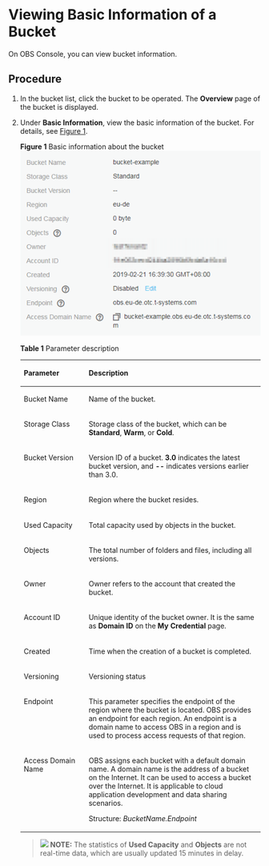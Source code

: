 # Viewing Basic Information of a Bucket<a name="obs_03_0312"></a>

On OBS Console, you can view bucket information.

## Procedure<a name="section11992676"></a>

1.  In the bucket list, click the bucket to be operated. The  **Overview**  page of the bucket is displayed.
2.  Under  **Basic Information**, view the basic information of the bucket. For details, see  [Figure 1](#fig4178468919236).

    **Figure  1**  Basic information about the bucket<a name="fig4178468919236"></a>  
    ![](figures/basic-information-about-the-bucket.png "basic-information-about-the-bucket")

    **Table  1**  Parameter description

    <a name="table36705016"></a>
    <table><thead align="left"><tr id="row17234060"><th class="cellrowborder" valign="top" width="27%" id="mcps1.2.3.1.1"><p id="p328941641786"><a name="p328941641786"></a><a name="p328941641786"></a>Parameter</p>
    </th>
    <th class="cellrowborder" valign="top" width="73%" id="mcps1.2.3.1.2"><p id="p471816601786"><a name="p471816601786"></a><a name="p471816601786"></a>Description</p>
    </th>
    </tr>
    </thead>
    <tbody><tr id="row54972569161944"><td class="cellrowborder" valign="top" width="27%" headers="mcps1.2.3.1.1 "><p id="p527924521786"><a name="p527924521786"></a><a name="p527924521786"></a>Bucket Name</p>
    </td>
    <td class="cellrowborder" valign="top" width="73%" headers="mcps1.2.3.1.2 "><p id="p483302291786"><a name="p483302291786"></a><a name="p483302291786"></a>Name of the bucket.</p>
    </td>
    </tr>
    <tr id="row5135578495148"><td class="cellrowborder" valign="top" width="27%" headers="mcps1.2.3.1.1 "><p id="p6325289495151"><a name="p6325289495151"></a><a name="p6325289495151"></a>Storage Class</p>
    </td>
    <td class="cellrowborder" valign="top" width="73%" headers="mcps1.2.3.1.2 "><p id="p2321075395151"><a name="p2321075395151"></a><a name="p2321075395151"></a>Storage class of the bucket, which can be <strong id="b5108171311145"><a name="b5108171311145"></a><a name="b5108171311145"></a>Standard</strong>, <strong id="b122331118131411"><a name="b122331118131411"></a><a name="b122331118131411"></a>Warm</strong>, or <strong id="b3611327121415"><a name="b3611327121415"></a><a name="b3611327121415"></a>Cold</strong>.</p>
    </td>
    </tr>
    <tr id="row5013506492057"><td class="cellrowborder" valign="top" width="27%" headers="mcps1.2.3.1.1 "><p id="p6571610292057"><a name="p6571610292057"></a><a name="p6571610292057"></a>Bucket Version</p>
    </td>
    <td class="cellrowborder" valign="top" width="73%" headers="mcps1.2.3.1.2 "><p id="p4848944492057"><a name="p4848944492057"></a><a name="p4848944492057"></a>Version ID of a bucket. <strong id="b15682102319106"><a name="b15682102319106"></a><a name="b15682102319106"></a>3.0</strong> indicates the latest bucket version, and <strong id="b173851322104"><a name="b173851322104"></a><a name="b173851322104"></a>--</strong> indicates versions earlier than 3.0.</p>
    </td>
    </tr>
    <tr id="row2643712415712"><td class="cellrowborder" valign="top" width="27%" headers="mcps1.2.3.1.1 "><p id="p411355181786"><a name="p411355181786"></a><a name="p411355181786"></a>Region</p>
    </td>
    <td class="cellrowborder" valign="top" width="73%" headers="mcps1.2.3.1.2 "><p id="p436426331786"><a name="p436426331786"></a><a name="p436426331786"></a>Region where the bucket resides.</p>
    </td>
    </tr>
    <tr id="row42335644"><td class="cellrowborder" valign="top" width="27%" headers="mcps1.2.3.1.1 "><p id="p58783211786"><a name="p58783211786"></a><a name="p58783211786"></a>Used Capacity</p>
    </td>
    <td class="cellrowborder" valign="top" width="73%" headers="mcps1.2.3.1.2 "><p id="p63819601786"><a name="p63819601786"></a><a name="p63819601786"></a>Total capacity used by objects in the bucket.</p>
    </td>
    </tr>
    <tr id="row5194094"><td class="cellrowborder" valign="top" width="27%" headers="mcps1.2.3.1.1 "><p id="p219377721786"><a name="p219377721786"></a><a name="p219377721786"></a>Objects</p>
    </td>
    <td class="cellrowborder" valign="top" width="73%" headers="mcps1.2.3.1.2 "><p id="p321290821786"><a name="p321290821786"></a><a name="p321290821786"></a>The total number of folders and files, including all versions.</p>
    </td>
    </tr>
    <tr id="row64708738162040"><td class="cellrowborder" valign="top" width="27%" headers="mcps1.2.3.1.1 "><p id="p11073001786"><a name="p11073001786"></a><a name="p11073001786"></a>Owner</p>
    </td>
    <td class="cellrowborder" valign="top" width="73%" headers="mcps1.2.3.1.2 "><p id="p225824661786"><a name="p225824661786"></a><a name="p225824661786"></a>Owner refers to the account that created the bucket.</p>
    </td>
    </tr>
    <tr id="row42411395"><td class="cellrowborder" valign="top" width="27%" headers="mcps1.2.3.1.1 "><p id="p209464221786"><a name="p209464221786"></a><a name="p209464221786"></a>Account ID</p>
    </td>
    <td class="cellrowborder" valign="top" width="73%" headers="mcps1.2.3.1.2 "><p id="p10266202212373"><a name="p10266202212373"></a><a name="p10266202212373"></a>Unique identity of the bucket owner. It is the same as <strong id="b70445470315114"><a name="b70445470315114"></a><a name="b70445470315114"></a>Domain ID</strong> on the <strong id="b188391761615114"><a name="b188391761615114"></a><a name="b188391761615114"></a>My Credential</strong> page.</p>
    </td>
    </tr>
    <tr id="row48992040"><td class="cellrowborder" valign="top" width="27%" headers="mcps1.2.3.1.1 "><p id="p489507921786"><a name="p489507921786"></a><a name="p489507921786"></a>Created</p>
    </td>
    <td class="cellrowborder" valign="top" width="73%" headers="mcps1.2.3.1.2 "><p id="p55911881786"><a name="p55911881786"></a><a name="p55911881786"></a>Time when the creation of a bucket is completed.</p>
    </td>
    </tr>
    <tr id="row015713406208"><td class="cellrowborder" valign="top" width="27%" headers="mcps1.2.3.1.1 "><p id="p4157154010203"><a name="p4157154010203"></a><a name="p4157154010203"></a>Versioning</p>
    </td>
    <td class="cellrowborder" valign="top" width="73%" headers="mcps1.2.3.1.2 "><p id="p8157134020209"><a name="p8157134020209"></a><a name="p8157134020209"></a>Versioning status</p>
    </td>
    </tr>
    <tr id="row43167051153945"><td class="cellrowborder" valign="top" width="27%" headers="mcps1.2.3.1.1 "><p id="p55310915153945"><a name="p55310915153945"></a><a name="p55310915153945"></a>Endpoint</p>
    </td>
    <td class="cellrowborder" valign="top" width="73%" headers="mcps1.2.3.1.2 "><p id="p50873347153945"><a name="p50873347153945"></a><a name="p50873347153945"></a>This parameter specifies the endpoint of the region where the bucket is located. OBS provides an endpoint for each region. An endpoint is a domain name to access OBS in a region and is used to process access requests of that region.</p>
    </td>
    </tr>
    <tr id="row3949727593952"><td class="cellrowborder" valign="top" width="27%" headers="mcps1.2.3.1.1 "><p id="p3710276193952"><a name="p3710276193952"></a><a name="p3710276193952"></a>Access Domain Name</p>
    </td>
    <td class="cellrowborder" valign="top" width="73%" headers="mcps1.2.3.1.2 "><p id="p6716183216254"><a name="p6716183216254"></a><a name="p6716183216254"></a>OBS assigns each bucket with a default domain name. A domain name is the address of a bucket on the Internet. It can be used to access a bucket over the Internet. It is applicable to cloud application development and data sharing scenarios.</p>
    <p id="p5486373293953"><a name="p5486373293953"></a><a name="p5486373293953"></a>Structure: <em id="i514691914387"><a name="i514691914387"></a><a name="i514691914387"></a>BucketName.Endpoint</em></p>
    </td>
    </tr>
    </tbody>
    </table>

    >![](public_sys-resources/icon-note.gif) **NOTE:** 
    >The statistics of  **Used Capacity**  and  **Objects**  are not real-time data, which are usually updated 15 minutes in delay.


